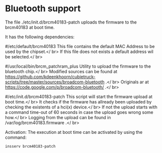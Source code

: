 Bluetooth support
=================

The file ./etc/init.d/brcm40183-patch uploads the firmware to the brcm40183 at boot time.

It has the following dependencies:

#/etc/default/brcm40183
This file contains the default MAC Address to be used by the chipset.</ br>
If this file does not exists a default address wil be selected.</ br> 

#/usr/local/bin/brcm_patchram_plus
Utility to upload the firmware to the bluetooth chip.</ br>
Modified sources can be found at https://github.com/kdeenkhoorn/cubietruck-scripts/tree/master/sources/broadcom-bluetooth .</ br>
Originals ar at https://code.google.com/p/broadcom-bluetooth/ .</ br>

#/etc/init.d/brcm40183-patch
This script will start the firmware upload at boot time.</ br>
It checks if the firmware has allready been uploaded by checking the existents of a hci(x) device.</ br>
If not the upload starts with a command time-out of 60 seconds in case the upload goes wrong some how.</ br>
Logging from the upload can be found in /var/log/brcm40183.firmware .</ br>


Activation:
The execution at boot time can be activated by using the command:

	insserv brcm40183-patch
 
